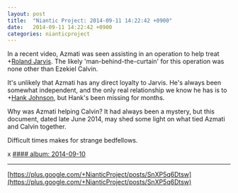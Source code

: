 ```yaml
---
layout: post
title:  "Niantic Project: 2014-09-11 14:22:42 +0900"
date:   2014-09-11 14:22:42 +0900
categories: nianticproject
---
```

In a recent video, Azmati was seen assisting in an operation to help treat +[Roland Jarvis](https://plus.google.com/103568659333550762891 ""). The likely 'man-behind-the-curtain' for this operation was none other than Ezekiel Calvin.

It's unlikely that Azmati has any direct loyalty to Jarvis. He's always been somewhat independent, and the only real relationship we know he has is to +[Hank Johnson](https://plus.google.com/117792105926525258257 ""), but Hank's been missing for months. 

Why was Azmati helping Calvin? It had always been a mystery, but this document, dated late June 2014, may shed some light on what tied Azmati and Calvin together.

Difficult times makes for strange bedfellows.

x
[#### album: 2014-09-10](https://plus.google.com/photos/105211554081025512763/albums/6057677438969976849 "")
- - -
[https://plus.google.com/+NianticProject/posts/SnXP5q6Dtsw](https://plus.google.com/+NianticProject/posts/SnXP5q6Dtsw)
